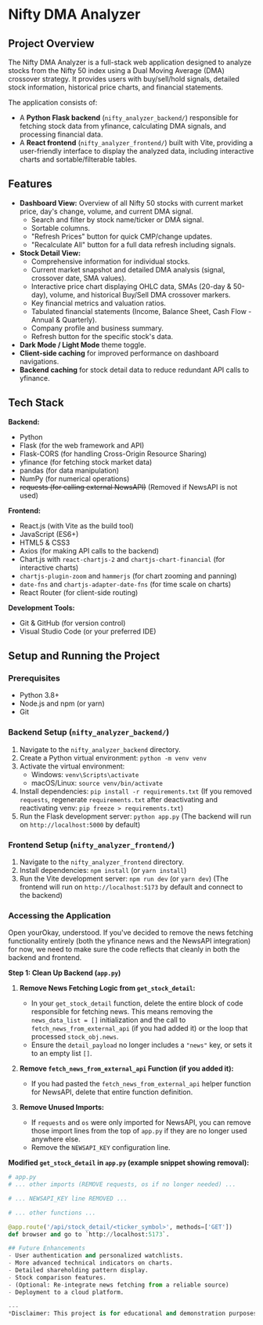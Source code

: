 # Nifty DMA Analyzer

## Project Overview

The Nifty DMA Analyzer is a full-stack web application designed to analyze stocks from the Nifty 50 index using a Dual Moving Average (DMA) crossover strategy. It provides users with buy/sell/hold signals, detailed stock information, historical price charts, and financial statements.

The application consists of:
- A **Python Flask backend** (`nifty_analyzer_backend/`) responsible for fetching stock data from yfinance, calculating DMA signals, and processing financial data.
- A **React frontend** (`nifty_analyzer_frontend/`) built with Vite, providing a user-friendly interface to display the analyzed data, including interactive charts and sortable/filterable tables.

## Features

- **Dashboard View:** Overview of all Nifty 50 stocks with current market price, day's change, volume, and current DMA signal.
    - Search and filter by stock name/ticker or DMA signal.
    - Sortable columns.
    - "Refresh Prices" button for quick CMP/change updates.
    - "Recalculate All" button for a full data refresh including signals.
- **Stock Detail View:**
    - Comprehensive information for individual stocks.
    - Current market snapshot and detailed DMA analysis (signal, crossover date, SMA values).
    - Interactive price chart displaying OHLC data, SMAs (20-day & 50-day), volume, and historical Buy/Sell DMA crossover markers.
    - Key financial metrics and valuation ratios.
    - Tabulated financial statements (Income, Balance Sheet, Cash Flow - Annual & Quarterly).
    - Company profile and business summary.
    - Refresh button for the specific stock's data.
- **Dark Mode / Light Mode** theme toggle.
- **Client-side caching** for improved performance on dashboard navigations.
- **Backend caching** for stock detail data to reduce redundant API calls to yfinance.

## Tech Stack

**Backend:**
- Python
- Flask (for the web framework and API)
- Flask-CORS (for handling Cross-Origin Resource Sharing)
- yfinance (for fetching stock market data)
- pandas (for data manipulation)
- NumPy (for numerical operations)
- ~~requests (for calling external NewsAPI)~~ (Removed if NewsAPI is not used)

**Frontend:**
- React.js (with Vite as the build tool)
- JavaScript (ES6+)
- HTML5 & CSS3
- Axios (for making API calls to the backend)
- Chart.js with `react-chartjs-2` and `chartjs-chart-financial` (for interactive charts)
- `chartjs-plugin-zoom` and `hammerjs` (for chart zooming and panning)
- `date-fns` and `chartjs-adapter-date-fns` (for time scale on charts)
- React Router (for client-side routing)

**Development Tools:**
- Git & GitHub (for version control)
- Visual Studio Code (or your preferred IDE)

## Setup and Running the Project

### Prerequisites
- Python 3.8+
- Node.js and npm (or yarn)
- Git

### Backend Setup (`nifty_analyzer_backend/`)
1. Navigate to the `nifty_analyzer_backend` directory.
2. Create a Python virtual environment: `python -m venv venv`
3. Activate the virtual environment:
   - Windows: `venv\Scripts\activate`
   - macOS/Linux: `source venv/bin/activate`
4. Install dependencies: `pip install -r requirements.txt`
   (If you removed `requests`, regenerate `requirements.txt` after deactivating and reactivating venv: `pip freeze > requirements.txt`)
5. Run the Flask development server: `python app.py`
   (The backend will run on `http://localhost:5000` by default)

### Frontend Setup (`nifty_analyzer_frontend/`)
1. Navigate to the `nifty_analyzer_frontend` directory.
2. Install dependencies: `npm install` (or `yarn install`)
3. Run the Vite development server: `npm run dev` (or `yarn dev`)
   (The frontend will run on `http://localhost:5173` by default and connect to the backend)

### Accessing the Application
Open yourOkay, understood. If you've decided to remove the news fetching functionality entirely (both the yfinance news and the NewsAPI integration) for now, we need to make sure the code reflects that cleanly in both the backend and frontend.

**Step 1: Clean Up Backend (`app.py`)**

1.  **Remove News Fetching Logic from `get_stock_detail`:**
    *   In your `get_stock_detail` function, delete the entire block of code responsible for fetching news. This means removing the `news_data_list = []` initialization and the call to `fetch_news_from_external_api` (if you had added it) or the loop that processed `stock_obj.news`.
    *   Ensure the `detail_payload` no longer includes a `"news"` key, or sets it to an empty list `[]`.

2.  **Remove `fetch_news_from_external_api` Function (if you added it):**
    *   If you had pasted the `fetch_news_from_external_api` helper function for NewsAPI, delete that entire function definition.

3.  **Remove Unused Imports:**
    *   If `requests` and `os` were only imported for NewsAPI, you can remove those import lines from the top of `app.py` if they are no longer used anywhere else.
    *   Remove the `NEWSAPI_KEY` configuration line.

**Modified `get_stock_detail` in `app.py` (example snippet showing removal):**

```python
# app.py
# ... other imports (REMOVE requests, os if no longer needed) ...

# ... NEWSAPI_KEY line REMOVED ...

# ... other functions ...

@app.route('/api/stock_detail/<ticker_symbol>', methods=['GET'])
def browser and go to `http://localhost:5173`.

## Future Enhancements
- User authentication and personalized watchlists.
- More advanced technical indicators on charts.
- Detailed shareholding pattern display.
- Stock comparison features.
- (Optional: Re-integrate news fetching from a reliable source)
- Deployment to a cloud platform.

---
*Disclaimer: This project is for educational and demonstration purposes only. It is not financial advice. Always do your own research before making any investment decisions.*